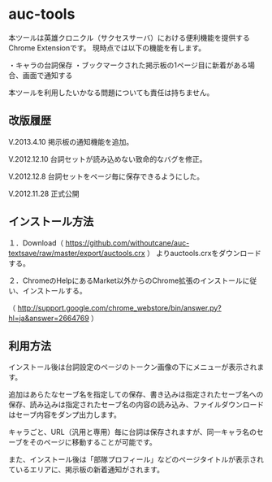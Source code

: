 auc-tools
=============

本ツールは英雄クロニクル（サクセスサーバ）における便利機能を提供するChrome Extensionです。
現時点では以下の機能を有します。

・キャラの台詞保存
・ブックマークされた掲示板の1ページ目に新着がある場合、画面で通知する

本ツールを利用したいかなる問題についても責任は持ちません。

改版履歴
--------
V.2013.4.10 掲示板の通知機能を追加。

V.2012.12.10 台詞セットが読み込めない致命的なバグを修正。

V.2012.12.8 台詞セットをページ毎に保存できるようにした。

V.2012.11.28 正式公開

インストール方法
---------
１．Download（ https://github.com/withoutcane/auc-textsave/raw/master/export/auctools.crx ） よりauctools.crxをダウンロードする。

２．ChromeのHelpにあるMarket以外からのChrome拡張のインストールに従い、インストールする。

（ http://support.google.com/chrome_webstore/bin/answer.py?hl=ja&answer=2664769 ）


利用方法
---------
インストール後は台詞設定のページのトークン画像の下にメニューが表示されます。

追加はあらたなセーブ名を指定しての保存、書き込みは指定されたセーブ名への保存、読み込みは指定されたセーブ名の内容の読み込み、ファイルダウンロードはセーブ内容をダンプ出力します。

キャラごと、URL（汎用と専用）毎に台詞は保存されますが、同一キャラ名のセーブをそのページに移動することが可能です。

また、インストール後は「部隊プロフィール」などのページタイトルが表示されているエリアに、掲示板の新着通知がされます。
